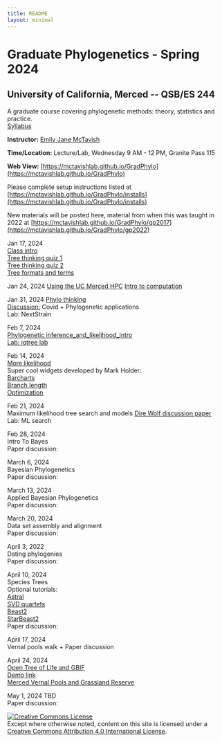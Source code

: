 ```yaml
---
title: README
layout: minimal
---
```


# Graduate Phylogenetics - Spring 2024

## University of California, Merced -- QSB/ES 244

A graduate course covering phylogenetic methods: theory, statistics and practice.  
[Syllabus](https://github.com/McTavishLab/GradPhylo/raw/master/docs/QSB_ES_244_syllabus_2024.pdf)

**Instructor:**  [Emily Jane McTavish](http://McTavishLab.github.io/)

**Time/Location:** Lecture/Lab, Wednesday 9 AM - 12 PM, Granite Pass 115

**Web View:** [https://mctavishlab.github.io/GradPhylo](https://mctavishlab.github.io/GradPhylo)


Please complete setup instructions listed at [https://mctavishlab.github.io/GradPhylo/installs](https://mctavishlab.github.io/GradPhylo/installs)

New materials will be posted here, material from when this was taught in 2022 at [https://mctavishlab.github.io/GradPhylo/gp2017](https://mctavishlab.github.io/GradPhylo/gp2022)


Jan 17, 2024  
[Class intro](https://github.com/McTavishLab/GradPhylo/blob/master/docs/slides/intro_phylo.pdf)  
[Tree thinking quiz 1](https://github.com/McTavishLab/GradPhylo/blob/master/docs/assignments/TreeThinkingQuiz/TreeThinkingQuiz1.pdf)  
[Tree thinking quiz 2](https://github.com/McTavishLab/GradPhylo/blob/master/docs/assignments/TreeThinkingQuiz/TreeThinkingQuiz2.pdf)  
[Tree formats and terms](https://github.com/McTavishLab/GradPhylo/blob/master/docs/slides/Tree_formats_and_terms.pdf)  



Jan 24, 2024
[Using the UC Merced HPC](https://ucmerced.github.io/hpc_docs/#/)
[Intro to computation](https://github.com/McTavishLab/GradPhylo/blob/master/docs/slides/intro_comp.pdf)  

Jan 31, 2024
[Phylo thinking](https://github.com/McTavishLab/GradPhylo/blob/master/docs/slides/phylo_thinking.pdf)  
[Discussion:](http://for-the-love-of-trees.blogspot.com/2016/09/the-ancestors-are-not-among-us.html)
Covid + Phylogenetic applications  
Lab: NextStrain  


Feb 7, 2024   
[Phylogenetic inference_and_likelihood_intro](https://github.com/McTavishLab/GradPhylo/blob/master/docs/slides/inference_and_likelihood_intro.pdf)  
[Lab: iqtree lab](https://github.com/McTavishLab/GradPhylo/blob/master/docs/labs/iqtreelab.pdf)  


Feb 14, 2024  
[More likelihood](https://github.com/McTavishLab/GradPhylo/blob/master/docs/slides/likelihood2.pdf)  
Super cool widgets developed by Mark Holder:  
[Barcharts](http://phylo.bio.ku.edu/mephytis/barcharts.html)  
[Branch length](http://phylo.bio.ku.edu/mephytis/brlen-opt.html)  
[Optimization](http://phylo.bio.ku.edu/mephytis/tree-opt.html)  



Feb 21, 2024  
Maximum likelihood tree search  and models
[Dire Wolf discussion paper](https://www.nature.com/articles/s41586-020-03082-x)
Lab: ML search  

Feb 28, 2024  
Intro To Bayes  
Paper discussion: 

March 6, 2024  
Bayesian Phylogenetics  
Paper discussion: 
 
March 13, 2024  
Applied Bayesian Phylogenetics  
Paper discussion: 


March 20, 2024  
Data set assembly and alignment  
Paper discussion: 


April 3, 2022  
Dating phylogenies  
Paper discussion: 


April 10, 2024  
Species Trees  
Optional tutorials:    
[Astral](https://github.com/smirarab/ASTRAL/blob/master/astral-tutorial.md})  
[SVD quartets](http://www.phylosolutions.com/tutorials/ssb2018/svdquartets-tutorial.html)  
[Beast2](https://taming-the-beast.org/tutorials/StarBeast-Tutorial/)  
[StarBeast2](https://taming-the-beast.org/tutorials/species-tree-clocks/)  
Paper discussion: 

April 17, 2024  
Vernal pools walk +
Paper discussion



April 24, 2024  
[Open Tree of Life and GBIF](https://github.com/McTavishLab/GradPhylo/blob/master/docs/slides/OT_intro_GBIF_demo.pdf)  
[Demo link](https://github.com/McTavishLab/jupyter_OpenTree_tutorials)    
[Merced Vernal Pools and Grassland Reserve](https://ucnrs.org/reserves/merced-vernal-pools-and-grassland-reserve/)  


May 1, 2024 
TBD  
Paper discussion: 



<a rel="license" href="http://creativecommons.org/licenses/by/4.0/"><img alt="Creative Commons License" style="border-width:0" src="https://i.creativecommons.org/l/by/4.0/88x31.png" /></a><br />Except where otherwise noted, content on this site is licensed under a <a rel="license" href="http://creativecommons.org/licenses/by/4.0/">Creative Commons Attribution 4.0 International License</a>.
